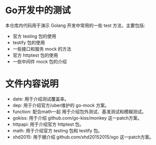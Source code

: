 # Go开发中的测试

本仓库内代码用于演示 Golang 开发中常用的一些 test 方法，主要包括:

* 官方 testing 包的使用
* testify 包的使用
* 一些接口和服务 mock 的方法
* 官方 httptest 包的使用
* 一些中间件 mock 包的介绍

# 文件内容说明

* date: 用于介绍测试覆盖率。
* dep: 用于介绍官方/uber维护的 go-mock 方案。
* function: 配合math一起 用于介绍包外测试、基准测试和模糊测试。
* gokiss: 用于介绍 github.com/go-kiss/monkey 这一patch方案。
* httpapi: 用于介绍官方 httptest 包。
* math: 用于介绍官方 testing 包和 testify 包。
* xhd2015: 用于据介绍 github.com/xhd20152015/xgo 这一patch方案。